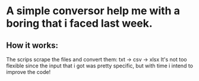 # A simple conversor help me with a boring that i faced last week.

## How it works:
The scrips scrape the files and convert them: txt -> csv -> xlsx
It's not too flexible since the input that i got was pretty specific, but with time i intend to improve the code! 
